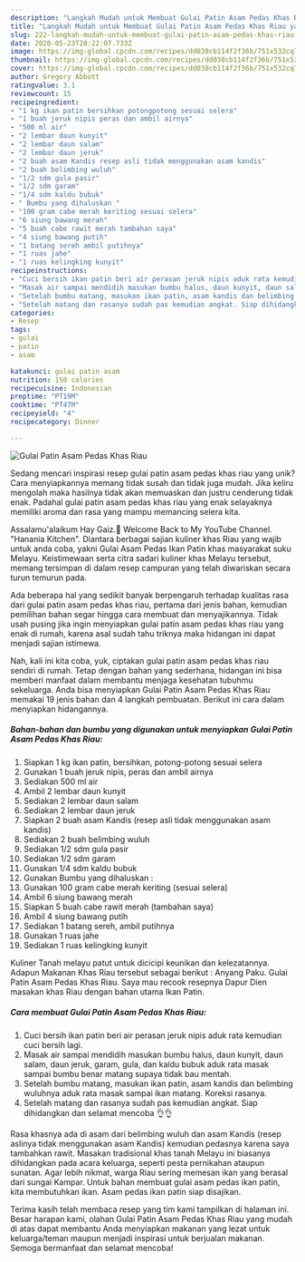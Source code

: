 ```yaml
---
description: "Langkah Mudah untuk Membuat Gulai Patin Asam Pedas Khas Riau yang Enak Banget"
title: "Langkah Mudah untuk Membuat Gulai Patin Asam Pedas Khas Riau yang Enak Banget"
slug: 222-langkah-mudah-untuk-membuat-gulai-patin-asam-pedas-khas-riau-yang-enak-banget
date: 2020-05-23T20:22:07.733Z
image: https://img-global.cpcdn.com/recipes/dd038cb114f2f36b/751x532cq70/gulai-patin-asam-pedas-khas-riau-foto-resep-utama.jpg
thumbnail: https://img-global.cpcdn.com/recipes/dd038cb114f2f36b/751x532cq70/gulai-patin-asam-pedas-khas-riau-foto-resep-utama.jpg
cover: https://img-global.cpcdn.com/recipes/dd038cb114f2f36b/751x532cq70/gulai-patin-asam-pedas-khas-riau-foto-resep-utama.jpg
author: Gregory Abbott
ratingvalue: 3.1
reviewcount: 15
recipeingredient:
- "1 kg ikan patin bersihkan potongpotong sesuai selera"
- "1 buah jeruk nipis peras dan ambil airnya"
- "500 ml air"
- "2 lembar daun kunyit"
- "2 lembar daun salam"
- "2 lembar daun jeruk"
- "2 buah asam Kandis resep asli tidak menggunakan asam kandis"
- "2 buah belimbing wuluh"
- "1/2 sdm gula pasir"
- "1/2 sdm garam"
- "1/4 sdm kaldu bubuk"
- " Bumbu yang dihaluskan "
- "100 gram cabe merah keriting sesuai selera"
- "6 siung bawang merah"
- "5 buah cabe rawit merah tambahan saya"
- "4 siung bawang putih"
- "1 batang sereh ambil putihnya"
- "1 ruas jahe"
- "1 ruas kelingking kunyit"
recipeinstructions:
- "Cuci bersih ikan patin beri air perasan jeruk nipis aduk rata kemudian cuci bersih lagi."
- "Masak air sampai mendidih masukan bumbu halus, daun kunyit, daun salam, daun jeruk, garam, gula, dan kaldu bubuk aduk rata masak sampai bumbu benar matang supaya tidak bau mentah."
- "Setelah bumbu matang, masukan ikan patin, asam kandis dan belimbing wuluhnya aduk rata masak sampai ikan matang. Koreksi rasanya."
- "Setelah matang dan rasanya sudah pas kemudian angkat. Siap dihidangkan dan selamat mencoba 👌👌"
categories:
- Resep
tags:
- gulai
- patin
- asam

katakunci: gulai patin asam 
nutrition: 150 calories
recipecuisine: Indonesian
preptime: "PT19M"
cooktime: "PT47M"
recipeyield: "4"
recipecategory: Dinner

---
```



![Gulai Patin Asam Pedas Khas Riau](https://img-global.cpcdn.com/recipes/dd038cb114f2f36b/751x532cq70/gulai-patin-asam-pedas-khas-riau-foto-resep-utama.jpg)

Sedang mencari inspirasi resep gulai patin asam pedas khas riau yang unik? Cara menyiapkannya memang tidak susah dan tidak juga mudah. Jika keliru mengolah maka hasilnya tidak akan memuaskan dan justru cenderung tidak enak. Padahal gulai patin asam pedas khas riau yang enak selayaknya memiliki aroma dan rasa yang mampu memancing selera kita.

Assalamu&#39;alaikum Hay Gaiz.🤗 Welcome Back to My YouTube Channel. &#34;Hanania Kitchen&#34;. Diantara berbagai sajian kuliner khas Riau yang wajib untuk anda coba, yakni Gulai Asam Pedas Ikan Patin khas masyarakat suku Melayu. Keistimewaan serta citra sadari kuliner khas Melayu tersebut, memang tersimpan di dalam resep campuran yang telah diwariskan secara turun temurun pada.

Ada beberapa hal yang sedikit banyak berpengaruh terhadap kualitas rasa dari gulai patin asam pedas khas riau, pertama dari jenis bahan, kemudian pemilihan bahan segar hingga cara membuat dan menyajikannya. Tidak usah pusing jika ingin menyiapkan gulai patin asam pedas khas riau yang enak di rumah, karena asal sudah tahu triknya maka hidangan ini dapat menjadi sajian istimewa.


Nah, kali ini kita coba, yuk, ciptakan gulai patin asam pedas khas riau sendiri di rumah. Tetap dengan bahan yang sederhana, hidangan ini bisa memberi manfaat dalam membantu menjaga kesehatan tubuhmu sekeluarga. Anda bisa menyiapkan Gulai Patin Asam Pedas Khas Riau memakai 19 jenis bahan dan 4 langkah pembuatan. Berikut ini cara dalam menyiapkan hidangannya.

<!--inarticleads1-->

##### Bahan-bahan dan bumbu yang digunakan untuk menyiapkan Gulai Patin Asam Pedas Khas Riau:

1. Siapkan 1 kg ikan patin, bersihkan, potong-potong sesuai selera
1. Gunakan 1 buah jeruk nipis, peras dan ambil airnya
1. Sediakan 500 ml air
1. Ambil 2 lembar daun kunyit
1. Sediakan 2 lembar daun salam
1. Sediakan 2 lembar daun jeruk
1. Siapkan 2 buah asam Kandis (resep asli tidak menggunakan asam kandis)
1. Sediakan 2 buah belimbing wuluh
1. Sediakan 1/2 sdm gula pasir
1. Sediakan 1/2 sdm garam
1. Gunakan 1/4 sdm kaldu bubuk
1. Gunakan  Bumbu yang dihaluskan :
1. Gunakan 100 gram cabe merah keriting (sesuai selera)
1. Ambil 6 siung bawang merah
1. Siapkan 5 buah cabe rawit merah (tambahan saya)
1. Ambil 4 siung bawang putih
1. Sediakan 1 batang sereh, ambil putihnya
1. Gunakan 1 ruas jahe
1. Sediakan 1 ruas kelingking kunyit


Kuliner Tanah melayu patut untuk dicicipi keunikan dan kelezatannya. Adapun Makanan Khas Riau tersebut sebagai berikut : Anyang Paku. Gulai Patin Asam Pedas Khas Riau. Saya mau recook resepnya Dapur Dien masakan khas Riau dengan bahan utama Ikan Patin. 

<!--inarticleads2-->

##### Cara membuat Gulai Patin Asam Pedas Khas Riau:

1. Cuci bersih ikan patin beri air perasan jeruk nipis aduk rata kemudian cuci bersih lagi.
1. Masak air sampai mendidih masukan bumbu halus, daun kunyit, daun salam, daun jeruk, garam, gula, dan kaldu bubuk aduk rata masak sampai bumbu benar matang supaya tidak bau mentah.
1. Setelah bumbu matang, masukan ikan patin, asam kandis dan belimbing wuluhnya aduk rata masak sampai ikan matang. Koreksi rasanya.
1. Setelah matang dan rasanya sudah pas kemudian angkat. Siap dihidangkan dan selamat mencoba 👌👌


Rasa khasnya ada di asam dari belimbing wuluh dan asam Kandis (resep aslinya tidak menggunakan asam Kandis) kemudian pedasnya karena saya tambahkan rawit. Masakan tradisional khas tanah Melayu ini biasanya dihidangkan pada acara keluarga, seperti pesta pernikahan ataupun sunatan. Agar lebih nikmat, warga Riau sering memesan ikan yang berasal dari sungai Kampar. Untuk bahan membuat gulai asam pedas ikan patin, kita membutuhkan ikan. Asam pedas ikan patin siap disajikan. 

Terima kasih telah membaca resep yang tim kami tampilkan di halaman ini. Besar harapan kami, olahan Gulai Patin Asam Pedas Khas Riau yang mudah di atas dapat membantu Anda menyiapkan makanan yang lezat untuk keluarga/teman maupun menjadi inspirasi untuk berjualan makanan. Semoga bermanfaat dan selamat mencoba!
